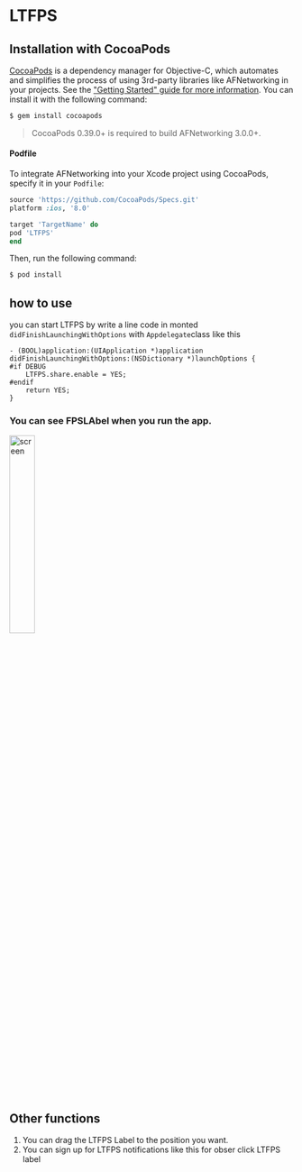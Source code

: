 # LTFPS


## Installation with CocoaPods

[CocoaPods](http://cocoapods.org) is a dependency manager for Objective-C, which automates and simplifies the process of using 3rd-party libraries like AFNetworking in your projects. See the ["Getting Started" guide for more information](https://github.com/AFNetworking/AFNetworking/wiki/Getting-Started-with-AFNetworking). You can install it with the following command:

```bash
$ gem install cocoapods
```

> CocoaPods 0.39.0+ is required to build AFNetworking 3.0.0+.

#### Podfile

To integrate AFNetworking into your Xcode project using CocoaPods, specify it in your `Podfile`:

```ruby
source 'https://github.com/CocoaPods/Specs.git'
platform :ios, '8.0'

target 'TargetName' do
pod 'LTFPS'
end
```

Then, run the following command:

```bash
$ pod install
```
## how to use
you can start LTFPS by write a line code in monted `didFinishLaunchingWithOptions` with `Appdelegate`class like this
``` objc
- (BOOL)application:(UIApplication *)application didFinishLaunchingWithOptions:(NSDictionary *)launchOptions {
#if DEBUG
    LTFPS.share.enable = YES;
#endif
    return YES;
}
```
###  You can see FPSLAbel when you run the app.

<image src="https://raw.githubusercontent.com/LTOVEM/LTFPS/master/screenimage.png" width=30% alt="screen"/>

##  Other functions
1. You can drag the LTFPS Label to the position you want.
2. You can sign up for LTFPS notifications like this for obser click LTFPS label

``` objc


```
